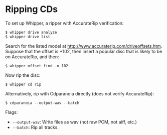 Ripping CDs
===========

To set up Whipper, a ripper with AccurateRip verification:

    $ whipper drive analyze
    $ whipper drive list

Search for the listed model at http://www.accuraterip.com/driveoffsets.htm.
Suppose that the offset is +102, then insert a popular disc that is likely to
be on AccurateRip, and then:

    $ whipper offset find -o 102

Now rip the disc:

    $ whipper cd rip

Alternatively, rip with Cdparanoia directly (does not verify AccurateRip):

    $ cdparanoia --output-wav --batch

Flags:

 * `--output-wav`: Write files as wav (not raw PCM, not aiff, etc.)
 * `--batch`: Rip all tracks.
